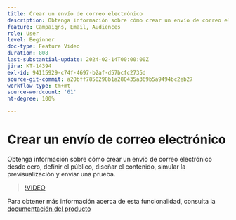 ```yaml
---
title: Crear un envío de correo electrónico
description: Obtenga información sobre cómo crear un envío de correo electrónico desde cero, definir el público, diseñar el contenido, simular la previsualización y enviar una prueba.
feature: Campaigns, Email, Audiences
role: User
level: Beginner
doc-type: Feature Video
duration: 808
last-substantial-update: 2024-02-14T00:00:00Z
jira: KT-14394
exl-id: 94115929-c74f-4697-b2af-d57bcfc2735d
source-git-commit: a20bff7850298b1a280435a369b5a9494bc2eb27
workflow-type: tm+mt
source-wordcount: '61'
ht-degree: 100%

---
```


# Crear un envío de correo electrónico

Obtenga información sobre cómo crear un envío de correo electrónico desde cero, definir el público, diseñar el contenido, simular la previsualización y enviar una prueba.

>[!VIDEO](https://video.tv.adobe.com/v/3425866/?learn=on)

Para obtener más información acerca de esta funcionalidad, consulta la [documentación del producto](https://experienceleague.adobe.com/docs/campaign-web/v8/msg/gs-deliveries.html?lang=es)
